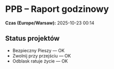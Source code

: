 # PPB – Raport godzinowy
**Czas (Europe/Warsaw):** 2025-10-23 00:14

## Status projektów
- Bezpieczny Pieszy — OK
- Zwolnij przy przejściu — OK
- Odblask ratuje życie — OK

